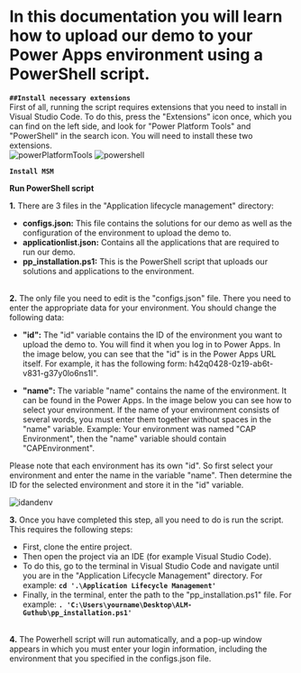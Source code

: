 # In this documentation you will learn how to upload our demo to your Power Apps environment using a PowerShell script.

**`##Install necessary extensions`** <br />
First of all, running the script requires extensions that you need to install in Visual Studio Code. To do this, press the "Extensions" icon once, which you can find on the left side, and look for "Power Platform Tools" and "PowerShell" in the search icon. You will need to install these two extensions. <br />
![powerPlatformTools](https://github.com/shbxio/CAP/assets/43991954/1f37520b-ebf3-4973-ba98-868eb1b01390)
![powershell](https://github.com/shbxio/CAP/assets/43991954/eca34dbd-a24e-4219-a1f7-d8cbfb46b304)



**`Install MSM`** <br />


**Run PowerShell script** <br />

**1.** There are 3 files in the "Application lifecycle management" directory:

- **configs.json:** This file contains the solutions for our demo as well as the configuration of the environment to upload the demo to. 
- **applicationlist.json:** Contains all the applications that are required to run our demo.
- **pp_installation.ps1:** This is the PowerShell script that uploads our solutions and applications to the environment.
<br><br>

**2.** The only file you need to edit is the "configs.json" file. There you need to enter the appropriate data for your environment. You should change the following 
data:

- **"id":** The "id" variable contains the ID of the environment you want to upload the demo to. You will find it when you log in to Power Apps. In the image below, you can see that the "id" is in the Power Apps URL itself. For example, it has the following form: h42q0428-0z19-ab6t-v831-g37y0lo6ns1l".

- **"name":** The variable "name" contains the name of the environment. It can be found in the Power Apps. In the image below you can see how to select your environment. If the name of your environment consists of several words, you must enter them together without spaces in the "name" variable. Example: Your environment was named "CAP Environment", then the "name" variable should contain "CAPEnvironment".

Please note that each environment has its own "id". So first select your environment and enter the name in the variable "name". Then determine the ID for the selected environment and store it in the "id" variable.

![idandenv](https://github.com/shbxio/CAP/assets/43991954/e63c8d7e-7d87-4110-a769-7fa5cca791f0)
<br>

**3.** Once you have completed this step, all you need to do is run the script. This requires the following steps:
- First, clone the entire project.
- Then open the project via an IDE (for example Visual Studio Code).
- To do this, go to the terminal in Visual Studio Code and navigate until you are in the "Application Lifecycle Management" directory. For example: **`cd '.\Application Lifecycle Management'`**
- Finally, in the terminal, enter the path to the "pp_installation.ps1" file. For example: **`. 'C:\Users\yourname\Desktop\ALM-Guthub\pp_installation.ps1'`**
<br><br>

**4.** The Powerhell script will run automatically, and a pop-up window appears in which you must enter your login information, including the environment that you specified in the configs.json file.

